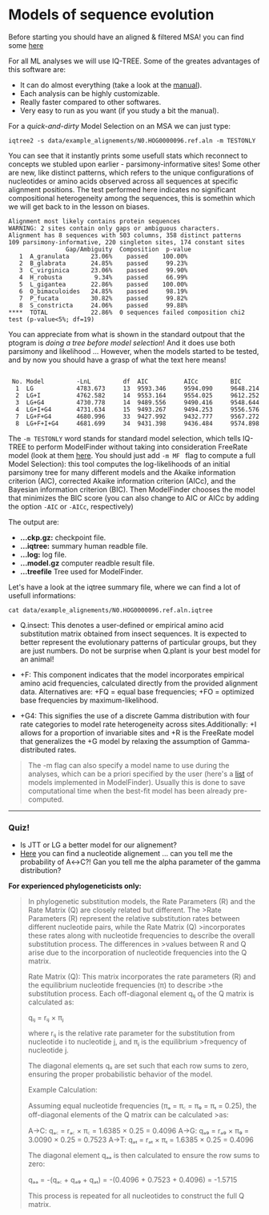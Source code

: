 # Models of sequence evolution

Before starting you should have an aligned & filtered MSA! you can find some [here](https://github.com/for-giobbe/MP25/tree/main/data/example_alignements)

For all ML analyses we will use IQ-TREE. Some of the greates advantages of this software are:

 * It can do almost everything (take a look at the [manual](http://www.iqtree.org/doc/)).
 * Each analysis can be highly customizable.
 * Really faster compared to other softwares.
 * Very easy to run as you want (if you study a bit the manual).

For a *quick-and-dirty* Model Selection on an MSA we can just type:

```
iqtree2 -s data/example_alignements/N0.HOG0000096.ref.aln -m TESTONLY
```
You can see that it instantly prints some usefull stats which reconnect to concepts we stubled upon earlier - parsimony-informative sites! Some other are new, like distinct patterns, which refers to the unique configurations of nucleotides or amino acids observed across all sequences at specific alignment positions. The test performed here indicates no significant compositional heterogeneity among the sequences, this is somethin which we will get back to in the lesson on biases.

```
Alignment most likely contains protein sequences
WARNING: 2 sites contain only gaps or ambiguous characters.
Alignment has 8 sequences with 503 columns, 358 distinct patterns
109 parsimony-informative, 220 singleton sites, 174 constant sites
                Gap/Ambiguity  Composition  p-value
   1  A_granulata      23.06%    passed    100.00%
   2  B_glabrata       24.85%    passed     99.23%
   3  C_virginica      23.06%    passed     99.90%
   4  H_robusta         9.34%    passed     66.99%
   5  L_gigantea       22.86%    passed    100.00%
   6  O_bimaculoides   24.85%    passed     98.19%
   7  P_fucata         30.82%    passed     99.82%
   8  S_constricta     24.06%    passed     99.88%
****  TOTAL            22.86%  0 sequences failed composition chi2 test (p-value<5%; df=19)
```

You can appreciate from what is shown in the standard outpout that the ptogram is *doing a tree before model selection*! And it does use both parsimony and likelihood ... However, when the models started to be tested, and by now you should have a grasp of what the text here means!

```

 No. Model         -LnL         df  AIC          AICc         BIC
  1  LG            4783.673     13  9593.346     9594.090     9648.214
  2  LG+I          4762.582     14  9553.164     9554.025     9612.252
  3  LG+G4         4730.778     14  9489.556     9490.416     9548.644
  4  LG+I+G4       4731.634     15  9493.267     9494.253     9556.576
  7  LG+F+G4       4680.996     33  9427.992     9432.777     9567.272
  8  LG+F+I+G4     4681.699     34  9431.398     9436.484     9574.898
```

The ```-m TESTONLY``` word stands for  standard model selection, which tells IQ-TREE to perform ModelFinder without taking into consideration FreeRate model (look at them [here](https://www.nature.com/articles/nmeth.4285). You should just add ```-m MF ``` flag to compute a full Model Selection): this tool computes the log-likelihoods of an initial parsimony tree for many different models and the Akaike information criterion (AIC), corrected Akaike information criterion (AICc), and the Bayesian information criterion (BIC). Then ModelFinder chooses the model that minimizes the BIC score (you can also change to AIC or AICc by adding the option ```-AIC``` or ```-AICc```, respectively)

The output are:

 * **...ckp.gz:** checkpoint file.
 * **...iqtree:** summary human readble file.
 * **...log:** log file.
 * **...model.gz** computer readble result file.
 * **...treefile** Tree used for ModelFinder.

Let's have a look at the iqtree summary file, where we can find a lot of usefull informations:

```
cat data/example_alignements/N0.HOG0000096.ref.aln.iqtree
```


- Q.insect: This denotes a user-defined or empirical amino acid substitution matrix obtained  from insect sequences. It is expected to better represent the evolutionary patterns of particular groups, but  they are just numbers. Do not be surprise when Q.plant is your best model for an animal!

- +F: This component indicates that the model incorporates empirical amino acid frequencies, calculated directly from the provided alignment data. Alternatives are: +FQ	= equal base frequencies; +FO	= optimized base frequencies by maximum-likelihood.

- +G4: This signifies the use of a discrete Gamma distribution with four rate categories to model rate heterogeneity across sites.Additionally: +I	allows for a proportion of invariable sites and +R is the FreeRate model that generalizes the +G model by relaxing the assumption of Gamma-distributed rates.


>The -m flag can also specify a model name to use during the analyses, which can be a priori specified by the user (here's a [list](http://www.iqtree.org/doc/Substitution-Models) of models implemented in ModelFinder). Usually this is done to save computational time when the best-fit model has been already pre-computed.


---


### Quiz! 
- Is JTT or LG a better model for our alignement?
- [Here](https://github.com/for-giobbe/MP25/blob/main/data/example_alignements/Rhabdomeric1.nt.aln) you can find a nucleotide alignement ... can you tell me the probability of A↔C?! Gan you tell me the alpha parameter of the gamma distribution?


__For experienced phylogeneticists only:__

>​In phylogenetic substitution models, the Rate Parameters (R) and the Rate Matrix (Q) are closely related but different. The >Rate Parameters (R) represent the relative substitution rates between different nucleotide pairs, while the Rate Matrix (Q) >incorporates these rates along with nucleotide frequencies to describe the overall substitution process. The differences in >values between R and Q arise due to the incorporation of nucleotide frequencies into the Q matrix.​
>
>Rate Matrix (Q): This matrix incorporates the rate parameters (R) and the equilibrium nucleotide frequencies (π) to describe >the substitution process. Each off-diagonal element qᵢⱼ of the Q matrix is calculated as:​
>
>qᵢⱼ = rᵢⱼ × πⱼ
>
>where rᵢⱼ is the relative rate parameter for the substitution from nucleotide i to nucleotide j, and πⱼ is the equilibrium >frequency of nucleotide j.
>
>The diagonal elements qᵢᵢ are set such that each row sums to zero, ensuring the proper probabilistic behavior of the model.
>
>Example Calculation:
>
>Assuming equal nucleotide frequencies (πₐ = π꜀ = π₉ = πₜ = 0.25), the off-diagonal elements of the Q matrix can be calculated >as:​
>
>A→C: qₐ꜀ = rₐ꜀ × π꜀ = 1.6385 × 0.25 = 0.4096​
>A→G: qₐ₉ = rₐ₉ × π₉ = 3.0090 × 0.25 = 0.7523​
>A→T: qₐₜ = rₐₜ × πₜ = 1.6385 × 0.25 = 0.4096​
>
>The diagonal element qₐₐ is then calculated to ensure the row sums to zero:​
>
>qₐₐ = -(qₐ꜀ + qₐ₉ + qₐₜ) = -(0.4096 + 0.7523 + 0.4096) = -1.5715​
>
>This process is repeated for all nucleotides to construct the full Q matrix.
>
>